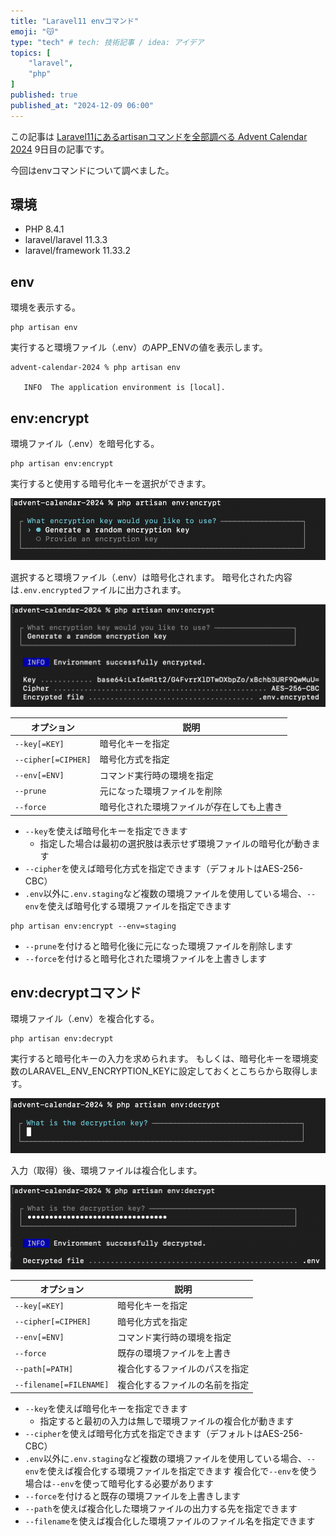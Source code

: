 ```yaml
---
title: "Laravel11 envコマンド"
emoji: "😽"
type: "tech" # tech: 技術記事 / idea: アイデア
topics: [
    "laravel",
    "php"
]
published: true
published_at: "2024-12-09 06:00"
---
```


この記事は [Laravel11にあるartisanコマンドを全部調べる Advent Calendar 2024](https://adventar.org/calendars/10674) 9日目の記事です。

今回はenvコマンドについて調べました。

## 環境

- PHP 8.4.1
- laravel/laravel 11.3.3
- laravel/framework 11.33.2

## env

環境を表示する。

```
php artisan env
```

実行すると環境ファイル（.env）のAPP_ENVの値を表示します。

```
advent-calendar-2024 % php artisan env   

   INFO  The application environment is [local].
```

## env:encrypt

環境ファイル（.env）を暗号化する。

```
php artisan env:encrypt
```

実行すると使用する暗号化キーを選択ができます。

![](/images/6e155abcd8c1c8/1.png)

選択すると環境ファイル（.env）は暗号化されます。
暗号化された内容は`.env.encrypted`ファイルに出力されます。

![](/images/6e155abcd8c1c8/2.png)

| オプション | 説明 |
| --- | --- |
| `--key[=KEY]` | 暗号化キーを指定 |
| `--cipher[=CIPHER]` | 暗号化方式を指定 |
| `--env[=ENV]` | コマンド実行時の環境を指定 |
| `--prune` | 元になった環境ファイルを削除 |
| `--force` | 暗号化された環境ファイルが存在しても上書き |

- `--key`を使えば暗号化キーを指定できます
  - 指定した場合は最初の選択肢は表示せず環境ファイルの暗号化が動きます
- `--cipher`を使えば暗号化方式を指定できます（デフォルトはAES-256-CBC）
- `.env`以外に`.env.staging`など複数の環境ファイルを使用している場合、`--env`を使えば暗号化する環境ファイルを指定できます
```
php artisan env:encrypt --env=staging
```
- `--prune`を付けると暗号化後に元になった環境ファイルを削除します
- `--force`を付けると暗号化された環境ファイルを上書きします

## env:decryptコマンド

環境ファイル（.env）を複合化する。

```
php artisan env:decrypt
```

実行すると暗号化キーの入力を求められます。
もしくは、暗号化キーを環境変数のLARAVEL_ENV_ENCRYPTION_KEYに設定しておくとこちらから取得します。

![](/images/6e155abcd8c1c8/3.png)

入力（取得）後、環境ファイルは複合化します。

![](/images/6e155abcd8c1c8/4.png)


| オプション | 説明 |
| --- | --- |
| `--key[=KEY]` | 暗号化キーを指定 |
| `--cipher[=CIPHER]` | 暗号化方式を指定 |
| `--env[=ENV]` | コマンド実行時の環境を指定 |
| `--force` | 既存の環境ファイルを上書き |
| `--path[=PATH]` | 複合化するファイルのパスを指定 |
| `--filename[=FILENAME]` | 複合化するファイルの名前を指定 |

- `--key`を使えば暗号化キーを指定できます
  - 指定すると最初の入力は無しで環境ファイルの複合化が動きます
- `--cipher`を使えば暗号化方式を指定できます（デフォルトはAES-256-CBC）
- `.env`以外に`.env.staging`など複数の環境ファイルを使用している場合、`--env`を使えば複合化する環境ファイルを指定できます
複合化で`--env`を使う場合は`--env`を使って暗号化する必要があります
- `--force`を付けると既存の環境ファイルを上書きします
- `--path`を使えば複合化した環境ファイルの出力する先を指定できます
- `--filename`を使えば複合化した環境ファイルのファイル名を指定できます
